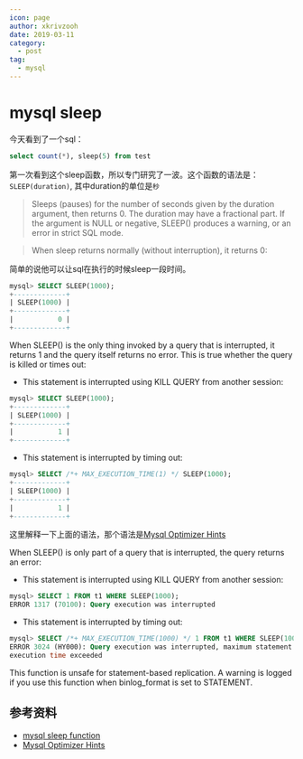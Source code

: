 ```yaml
---
icon: page
author: xkrivzooh
date: 2019-03-11
category:
  - post
tag:
  - mysql
---
```


# mysql sleep

今天看到了一个sql：

```sql
select count(*), sleep(5) from test
```

第一次看到这个sleep函数，所以专门研究了一波。这个函数的语法是：`SLEEP(duration)`, 其中duration的单位是`秒`

> Sleeps (pauses) for the number of seconds given by the duration argument, then returns 0. The duration may have a fractional part. If the argument is NULL or negative, SLEEP() produces a warning, or an error in strict SQL mode.

> When sleep returns normally (without interruption), it returns 0:

简单的说他可以让sql在执行的时候sleep一段时间。

```sql
mysql> SELECT SLEEP(1000);
+-------------+
| SLEEP(1000) |
+-------------+
|           0 |
+-------------+
```

When SLEEP() is the only thing invoked by a query that is interrupted, it returns 1 and the query itself returns no error. This is true whether the query is killed or times out:

- This statement is interrupted using KILL QUERY from another session:

```sql
mysql> SELECT SLEEP(1000);
+-------------+
| SLEEP(1000) |
+-------------+
|           1 |
+-------------+
```

- This statement is interrupted by timing out:

```sql
mysql> SELECT /*+ MAX_EXECUTION_TIME(1) */ SLEEP(1000);
+-------------+
| SLEEP(1000) |
+-------------+
|           1 |
+-------------+
```

这里解释一下上面的语法，那个语法是[Mysql Optimizer Hints](https://dev.mysql.com/doc/refman/8.0/en/optimizer-hints.html)


When SLEEP() is only part of a query that is interrupted, the query returns an error:

- This statement is interrupted using KILL QUERY from another session:

```sql
mysql> SELECT 1 FROM t1 WHERE SLEEP(1000);
ERROR 1317 (70100): Query execution was interrupted
```

- This statement is interrupted by timing out:

```sql
mysql> SELECT /*+ MAX_EXECUTION_TIME(1000) */ 1 FROM t1 WHERE SLEEP(1000);
ERROR 3024 (HY000): Query execution was interrupted, maximum statement
execution time exceeded
```

This function is unsafe for statement-based replication. A warning is logged if you use this function when binlog_format is set to STATEMENT.

## 参考资料

- [mysql sleep function](https://dev.mysql.com/**doc**/refman/8.0/en/miscellaneous-functions.html#function_sleep)
- [Mysql Optimizer Hints](https://dev.mysql.com/doc/refman/8.0/en/optimizer-hints.html)
